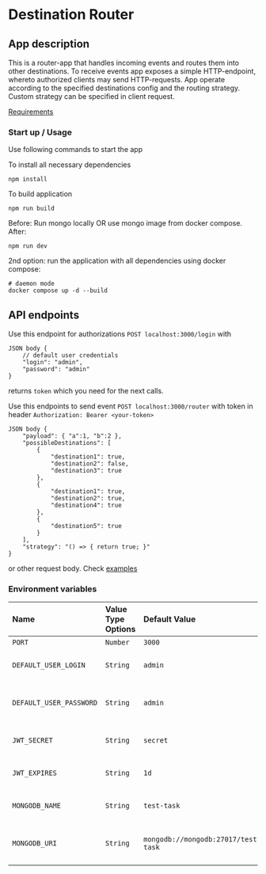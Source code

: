 # Destination Router

## App description

This is a router-app that handles incoming events and routes them into other destinations. To receive events app exposes a simple HTTP-endpoint, whereto authorized clients may send HTTP-requests. App operate according to the specified destinations config and the routing strategy. Custom strategy can be specified in client request.

[Requirements](https://gist.github.com/yetithefoot/96899b317d90c90a7034f92e885d5850)

### Start up / Usage

Use following commands to start the app

To install all necessary dependencies

```shell
npm install
```

To build application

```shell
npm run build
```

Before: Run mongo locally OR use mongo image from docker compose. After:

```shell
npm run dev
```

2nd option: run the application with all dependencies using docker compose:

```shell
# daemon mode
docker compose up -d --build
```

## API endpoints

Use this endpoint for authorizations
`POST localhost:3000/login` with

```shell
JSON body {
    // default user credentials
    "login": "admin",
    "password": "admin"
}
```

returns `token` which you need for the next calls.

Use this endpoints to send event
`POST localhost:3000/router` with
token in header `Authorization: Bearer <your-token>`

```shell
JSON body {
	"payload": { "a":1, "b":2 },
	"possibleDestinations": [
		{
			"destination1": true,
			"destination2": false,
			"destination3": true
		},
		{
			"destination1": true,
			"destination2": true,
			"destination4": true
		},
		{
			"destination5": true
		}
	],
    "strategy": "() => { return true; }"
}
```

or other request body. Check [examples](https://gist.github.com/yetithefoot/96899b317d90c90a7034f92e885d5850#test-1)

### Environment variables

| Name                    | Value Type Options | Default Value                       | Description                             |
| :---------------------- | :----------------- | :---------------------------------- | :-------------------------------------- |
| `PORT`                  | `Number`           | `3000`                              | Default port                            |
| `DEFAULT_USER_LOGIN`    | `String`           | `admin`                             | Default user login credentials          |
| `DEFAULT_USER_PASSWORD` | `String`           | `admin`                             | Default user password credentials       |
| `JWT_SECRET`            | `String`           | `secret`                            | JWT secret to generate token            |
| `JWT_EXPIRES`           | `String`           | `1d`                                | Expiration period for jwt token         |
| `MONGODB_NAME`          | `String`           | `test-task`                         | Mongo database name.                    |
| `MONGODB_URI`           | `String`           | `mongodb://mongodb:27017/test-task` | Connection string to connect to mongodb |
